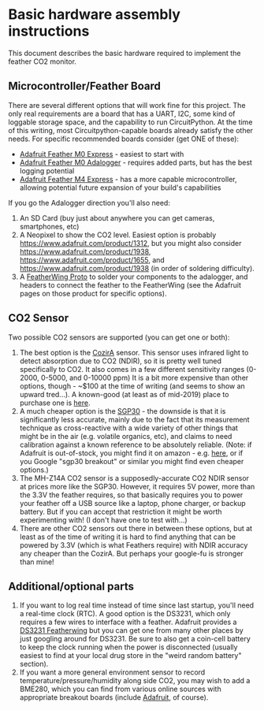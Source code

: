 # Basic hardware assembly instructions

This document describes the basic hardware required to implement the feather CO2 monitor.

## Microcontroller/Feather Board

There are several different options that will work fine for this project.  The only real requirements are a board that has a UART, I2C,  some kind of loggable storage space, and the capability to run CircuitPython.  At the time of this writing, most Circuitpython-capable boards already satisfy the other needs.  For specific recommended boards consider (get ONE of these):

* [Adafruit Feather M0 Express](https://www.adafruit.com/product/3403) - easiest to start with
* [Adafruit Feather M0 Adalogger](https://www.adafruit.com/product/2796) - requires added parts, but has the best logging potential
* [Adafruit Feather M4 Express](https://www.adafruit.com/product/3857) - has a more capable microcontroller, allowing potential future expansion of your build's capabilities

If you go the Adalogger direction you'll also need:
1. An SD Card (buy just about anywhere you can get cameras, smartphones, etc)
2. A Neopixel to show the CO2 level. Easiest option is probably https://www.adafruit.com/product/1312, but you might also consider https://www.adafruit.com/product/1938, https://www.adafruit.com/product/1655, and https://www.adafruit.com/product/1938 (in order of soldering difficulty).
3. A [FeatherWing Proto](https://www.adafruit.com/product/2884) to solder your components to the adalogger, and headers to connect the feather to the FeatherWing (see the Adafruit pages on those product for specific options).

## CO2 Sensor

Two possible CO2 sensors are supported (you can get one or both):

1. The best option is the [CozirA](https://www.gassensing.co.uk/product/cozir-co2-sensor/) sensor.  This sensor uses infrared light to detect absorption due to CO2 (NDIR), so it is pretty well tuned specifically to CO2. It also comes in a few different sensitivity ranges (0-2000, 0-5000, and 0-10000 ppm) It is a bit more expensive than other options, though - ~$100 at the time of writing (and seems to show an upward tred...).  A known-good (at least as of mid-2019) place to purchase one is [here](https://www.co2meter.com/collections/0-1-co2/products/cozir-2000-ppm-co2-sensor).
2. A much cheaper option is the [SGP30](https://www.adafruit.com/product/3709) - the downside is that it is significantly less accurate, mainly due to the fact that its measurement technique as cross-reactive with a wide variety of other things that might be in the air (e.g. volatile organics, etc), and claims to need calibration against a known reference to be absolutely reliable. (Note: if Adafruit is out-of-stock, you might find it on amazon - e.g. [here](https://www.amazon.com/Adafruit-SGP30-Quality-Sensor-Breakout/dp/B07L5YN11R/ref=sr_1_1?keywords=sgp30&qid=1571089622&sr=8-1), or if you Google "sgp30 breakout" or similar you might find even cheaper options.)
3. The MH-Z14A CO2 sensor is a supposedly-accurate CO2 NDIR sensor at prices more like the SGP30.  However, it requires 5V power, more than the 3.3V the feather requires, so that basically requires you to power your feather off a USB source like a laptop, phone charger, or backup battery. But if you can accept that restriction it might be worth experimenting with! (I don't have one to test with...)
4. There are other CO2 sensors out there in between these options, but at least as of the time of writing it is hard to find anything that can be powered by 3.3V (which is what Feathers require) with NDIR accuracy any cheaper than the CozirA.  But perhaps your google-fu is stronger than mine! 

## Additional/optional parts

1. If you want to log real time instead of time since last startup, you'll need a real-time clock (RTC).  A good option is the DS3231, which only requires a few wires to interface with a feather. Adafruit provides a [DS3231 Featherwing](https://www.adafruit.com/product/3028) but you can get one from many other places by just googling around for DS3231.  Be sure to also get a coin-cell battery to keep the clock running when the power is disconnected (usually easiest to find at your local drug store in the "weird random battery" section).
2. If you want a more general environment sensor to record temperature/pressure/humidity along side CO2, you may wish to add a BME280, which you can find from various online sources with appropriate breakout boards (include [Adafruit](https://www.adafruit.com/product/2652), of course).
